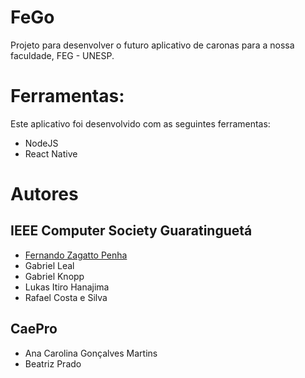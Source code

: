 # FeGo
Projeto para desenvolver o futuro aplicativo de caronas para a nossa faculdade, FEG - UNESP.

# Ferramentas:
Este aplicativo foi desenvolvido com as seguintes ferramentas:
- NodeJS
- React Native

# Autores
## IEEE Computer Society Guaratinguetá
- [Fernando Zagatto Penha](https://github.com/FZPenha)
- Gabriel Leal
- Gabriel Knopp
- Lukas Itiro Hanajima
- Rafael Costa e Silva

## CaePro
- Ana Carolina Gonçalves Martins
- Beatriz Prado

